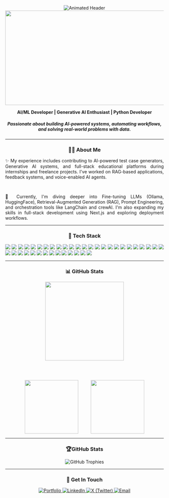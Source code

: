 <div align="center">
  
  <img src="https://readme-typing-svg.demolab.com?font=Fira+Code&weight=600&size=26&duration=4000&pause=1000&color=FFFFFF&center=true&vCenter=true&width=500&lines=Hello%2C+I'm+Yuva+Sri+R;AI+Developer;AI+Automation+Developer;Python+Developer" alt="Animated Header" />
</div>
<div align="center">
  

<!--   <img src="https://camo.githubusercontent.com/4b31ead27c30a71d6025bec82381859d3f2128386ff7eb1f9a229cb0e95cf5a5/68747470733a2f2f7265732e636c6f7564696e6172792e636f6d2f70726163746963616c6465762f696d6167652f66657463682f732d2d325f303746765f712d2d2f635f6c696d6974253243665f6175746f253243666c5f70726f6772657373697665253243715f3636253243775f3838302f68747470733a2f2f6769746875622e636f6d2f4d6973684d616e6e6572732f4d6973684d616e6e6572732f7261772f6d61737465722f4d6973684d616e6e6572732532353230526f6f6d2532353230616e696d617465642e676966" /> -->

  <img src="https://github.com/user-attachments/assets/fa5e2004-408a-4df2-b595-b1d6b2e29a9c" width="1000" height="300"/>
</div>


<p align="center">
  <strong>AI/ML Developer | Generative AI Enthusiast | Python Developer </strong><br/>
</p>
<h5 align="center">Passionate about building AI-powered systems, automating workflows, and solving real-world problems with data.</h5>

---
<div align="center">

### 🧑‍💻 About Me

<p align="justify">
  ✨ My experience includes contributing to AI-powered test case generators, Generative AI systems, and full-stack educational platforms during internships and freelance projects. I've worked on RAG-based applications, feedback systems, and voice-enabled AI agents.
</p>

<br>

<p align="justify">
  🌱 Currently, I'm diving deeper into Fine-tuning LLMs (Ollama, HuggingFace), Retrieval-Augmented Generation (RAG), Prompt Engineering, and orchestration tools like LangChain and crewAI. I'm also expanding my skills in full-stack development using Next.js and exploring deployment workflows.
</p>

</div>

---

<div align="center">

<h3>🚀 Tech Stack</h3>

<p align="justify">
  <img src="https://img.shields.io/badge/html5-E34F26?style=flat-square&logo=html5&logoColor=white"/>
  <img src="https://img.shields.io/badge/css3-1572B6?style=flat-square&logo=css3&logoColor=white"/>
  <img src="https://img.shields.io/badge/javascript-F7DF1E?style=flat-square&logo=javascript&logoColor=black"/>
  <img src="https://img.shields.io/badge/typescript-3178C6?style=flat-square&logo=typescript&logoColor=white"/>
  <img src="https://img.shields.io/badge/python-3776AB?style=flat-square&logo=python&logoColor=white"/>
  <img src="https://img.shields.io/badge/flask-000000?style=flat-square&logo=flask&logoColor=white"/>
  <img src="https://img.shields.io/badge/fastapi-009688?style=flat-square&logo=fastapi&logoColor=white"/>
  <img src="https://img.shields.io/badge/next.js-000000?style=flat-square&logo=next.js&logoColor=white"/>
  <img src="https://img.shields.io/badge/sqlite-003B57?style=flat-square&logo=sqlite&logoColor=white"/>
  <img src="https://img.shields.io/badge/mysql-4479A1?style=flat-square&logo=mysql&logoColor=white"/>
  <img src="https://img.shields.io/badge/postgres-336791?style=flat-square&logo=postgresql&logoColor=white"/>
  <img src="https://img.shields.io/badge/mongodb-4DB33D?style=flat-square&logo=mongodb&logoColor=white"/>
  <img src="https://img.shields.io/badge/anaconda-42B029?style=flat-square&logo=anaconda&logoColor=white"/>
  <img src="https://img.shields.io/badge/canva-00C4CC?style=flat-square&logo=canva&logoColor=white"/>
  <img src="https://img.shields.io/badge/numpy-013243?style=flat-square&logo=numpy&logoColor=white"/>
  <img src="https://img.shields.io/badge/pandas-150458?style=flat-square&logo=pandas&logoColor=white"/>
  <img src="https://img.shields.io/badge/matplotlib-007ACC?style=flat-square&logo=matplotlib&logoColor=white"/>
  <img src="https://img.shields.io/badge/seaborn-2E8BC0?style=flat-square&logoColor=white"/>
  <img src="https://img.shields.io/badge/plotly-3F4F75?style=flat-square&logo=plotly&logoColor=white"/>
  <img src="https://img.shields.io/badge/scikit--learn-F7931E?style=flat-square&logo=scikit-learn&logoColor=white"/>
  <img src="https://img.shields.io/badge/scipy-8CAAE6?style=flat-square&logo=scipy&logoColor=white"/>
  <img src="https://img.shields.io/badge/tensorflow-FF6F00?style=flat-square&logo=tensorflow&logoColor=white"/>
  <img src="https://img.shields.io/badge/keras-D00000?style=flat-square&logo=keras&logoColor=white"/>
  <img src="https://img.shields.io/badge/pytorch-EE4C2C?style=flat-square&logo=pytorch&logoColor=white"/>
  <img src="https://img.shields.io/badge/mlflow-0194E2?style=flat-square&logo=mlflow&logoColor=white"/>
  <img src="https://img.shields.io/badge/langchain-000000?style=flat-square&logoColor=white"/>
  <img src="https://img.shields.io/badge/crewAI-FF6F91?style=flat-square&logoColor=white"/>
  <img src="https://img.shields.io/badge/selenium-43B02A?style=flat-square&logo=selenium&logoColor=white"/>
  <img src="https://img.shields.io/badge/playwright-2EAD33?style=flat-square&logo=playwright&logoColor=white"/>
  <img src="https://img.shields.io/badge/cypress-17202C?style=flat-square&logo=cypress&logoColor=white"/>
  <img src="https://img.shields.io/badge/cucumber-23D96C?style=flat-square&logo=cucumber&logoColor=white"/>
  <img src="https://img.shields.io/badge/streamlit-FF4B4B?style=flat-square&logo=streamlit&logoColor=white"/>
  <img src="https://img.shields.io/badge/qdrant-2F2E3A?style=flat-square&logo=qdrant&logoColor=white"/>
  <img src="https://img.shields.io/badge/git-F05032?style=flat-square&logo=git&logoColor=white"/>
  <img src="https://img.shields.io/badge/github-181717?style=flat-square&logo=github&logoColor=white"/>
  <img src="https://img.shields.io/badge/postman-FF6C37?style=flat-square&logo=postman&logoColor=white"/>
  <img src="https://img.shields.io/badge/openapi-6BA539?style=flat-square&logo=openapiinitiative&logoColor=white"/>
  <img src="https://img.shields.io/badge/notion-000000?style=flat-square&logo=notion&logoColor=white"/>
  <img src="https://img.shields.io/badge/power%20bi-F2C811?style=flat-square&logo=powerbi&logoColor=black"/>
</p>

</div>

---

<div align="center">

### 📊 GitHub Stats

<!-- Bigger Streak in Center -->
<img src="https://github-readme-streak-stats.herokuapp.com/?user=Yuvaramesh&theme=tokyonight&ring=DD2727&fire=DD2727&sideLabels=DD2727&currStreakLabel=DD2727" height="250"/>

<br/><br/>

<!-- Smaller Two Stats Below in Row -->
<div style="display: flex; justify-content: center; gap: 40px; flex-wrap: wrap;">

  <img src="https://github-readme-stats.vercel.app/api?username=Yuvaramesh&show_icons=true&theme=tokyonight&hide_title=true&hide_rank=false" height="170"/>

  <img src="https://github-readme-stats.vercel.app/api/top-langs/?username=Yuvaramesh&layout=compact&theme=tokyonight" height="170"/>

</div>

---


### <div align="center"> 🏆GitHub Stats </div>
<div align="center">

<img src="https://github-profile-trophy.vercel.app/?username=Yuvaramesh&theme=gruvbox&no-frame=true&margin-w=10&column=9" alt="GitHub Trophies"/>

</div>

---

### <div align="center">🔗 Get In Touch</div>
<p align="center">
  <a href="https://yuva-sri-ramesh-portfolio.vercel.app/" target="_blank">
    <img src="https://img.shields.io/badge/Portfolio-FF7139?style=flat-square&logo=firefox&logoColor=white" alt="Portfolio"/>
  </a>
  <a href="https://www.linkedin.com/in/yuva-sri-r-a6a6a5248/" target="_blank">
    <img src="https://img.shields.io/badge/LinkedIn-0077B5?style=flat-square&logo=linkedin&logoColor=white" alt="LinkedIn"/>
  </a>
  <a href="https://x.com/yuva_sri_ramesh" target="_blank">
    <img src="https://img.shields.io/badge/X_Profile-000000?style=flat-square&logo=x&logoColor=white" alt="X (Twitter)"/>
  </a>

  <a href="mailto:ryuvasri01@gmail.com" target="_blank">
    <img src="https://img.shields.io/badge/Email-000177?style=flat-square&logo=gmail&logoColor=white" alt="Email" />
  </a>


</p>




